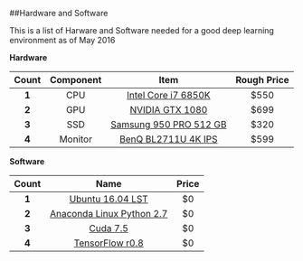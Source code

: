 ##Hardware and Software

This is a list of Harware and Software needed for a good deep learning environment as of May 2016


**Hardware**

| Count | Component        | Item | Rough Price  |
| :---: | :-------------: |:-------------:|:---:|
| **1** | CPU      | [Intel Core i7 6850K](http://wccftech.com/intel-broadwell-e-core-i7-6950x-price/) | $550 |
| **2** | GPU      | [NVIDIA GTX 1080](http://www.geforce.com/hardware/10series/geforce-gtx-1080)      | $699 |
| **3** | SSD      | [Samsung 950 PRO 512 GB](http://www.amazon.com/Samsung-950-PRO-Internal-MZ-V5P512BW/dp/B01639694M)      | $320 |
| **4** | Monitor  | [BenQ BL2711U 4K IPS](http://www.amazon.com/dp/B00RORBPEW/ref=twister_B00WO1H7CM?_encoding=UTF8&psc=1)| $599 |


**Software**

| Count |  Name |  Price  |
| :---: | :-------------: |:-------------:|
| **1** | [Ubuntu 16.04 LST](http://www.ubuntu.com/download/desktop)           | $0 |
| **2** | [Anaconda Linux Python 2.7](https://www.continuum.io/downloads)      | $0 |
| **3** | [Cuda 7.5](https://developer.nvidia.com/cuda-downloads)| $0 |
| **4** | [TensorFlow r0.8](https://www.tensorflow.org/versions/r0.8/get_started/os_setup.html#anaconda-installation)| $0 |

